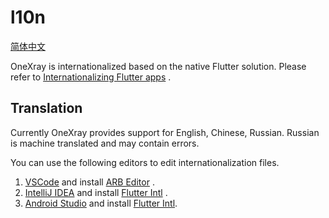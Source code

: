 # l10n

[简体中文](./readme/README.zh_CN.md)

OneXray is internationalized based on the native Flutter solution. Please refer to [Internationalizing Flutter apps](https://docs.flutter.dev/ui/accessibility-and-internationalization/internationalization) .

## Translation

Currently OneXray provides support for English, Chinese, Russian. Russian is machine translated and may contain errors.

You can use the following editors to edit internationalization files.

1. [VSCode](https://code.visualstudio.com/) and install [ARB Editor](https://marketplace.visualstudio.com/items?itemName=Google.arb-editor) .
2. [IntelliJ IDEA](https://www.jetbrains.com/idea/) and install [Flutter Intl](https://plugins.jetbrains.com/plugin/13666-flutter-intl) .
3. [Android Studio](https://developer.android.com/studio) and install [Flutter Intl](https://plugins.jetbrains.com/plugin/13666-flutter-intl).
